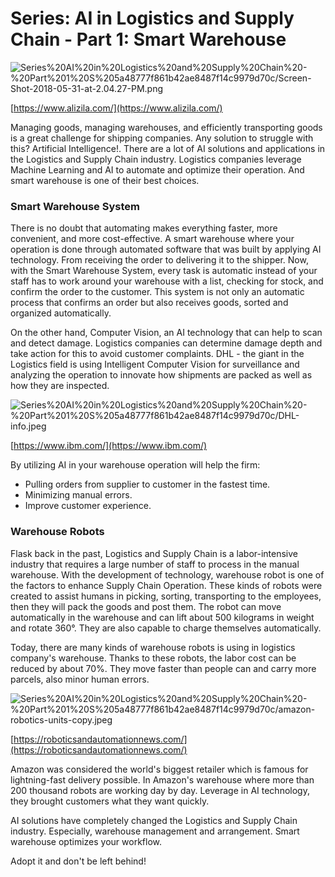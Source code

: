 # Series: AI in Logistics and Supply Chain - Part 1: Smart Warehouse

![Series%20AI%20in%20Logistics%20and%20Supply%20Chain%20-%20Part%201%20S%205a48777f861b42ae8487f14c9979d70c/Screen-Shot-2018-05-31-at-2.04.27-PM.png](Series%20AI%20in%20Logistics%20and%20Supply%20Chain%20-%20Part%201%20S%205a48777f861b42ae8487f14c9979d70c/Screen-Shot-2018-05-31-at-2.04.27-PM.png)

[https://www.alizila.com/](https://www.alizila.com/)

Managing goods, managing warehouses,  and efficiently transporting goods is a great challenge for shipping companies. Any solution to struggle with this? Artificial Intelligence!. There are a lot of AI solutions and applications in the Logistics and Supply Chain industry. Logistics companies leverage Machine Learning and AI to automate and optimize their operation. And smart warehouse is one of their best choices.

### Smart Warehouse System

There is no doubt that automating makes everything faster, more convenient, and more cost-effective. A smart warehouse where your operation is done through automated software that was built by applying AI technology. From receiving the order to delivering it to the shipper. Now, with the Smart Warehouse System, every task is automatic instead of your staff has to work around your warehouse with a list, checking for stock, and confirm the order to the customer. This system is not only an automatic process that confirms an order but also receives goods, sorted and organized automatically. 

On the other hand, Computer Vision, an AI technology that can help to scan and detect damage. Logistics companies can determine damage depth and take action for this to avoid customer complaints. DHL - the giant in the Logistics field is using Intelligent Computer Vision for surveillance and analyzing the operation to innovate how shipments are packed as well as how they are inspected.

![Series%20AI%20in%20Logistics%20and%20Supply%20Chain%20-%20Part%201%20S%205a48777f861b42ae8487f14c9979d70c/DHL-info.jpeg](Series%20AI%20in%20Logistics%20and%20Supply%20Chain%20-%20Part%201%20S%205a48777f861b42ae8487f14c9979d70c/DHL-info.jpeg)

[https://www.ibm.com/](https://www.ibm.com/)

By utilizing AI in your warehouse operation will help the firm: 

- Pulling orders from supplier to customer in the fastest time.
- Minimizing manual errors.
- Improve customer experience.

### Warehouse Robots

Flask back in the past, Logistics and Supply Chain is a labor-intensive industry that requires a large number of staff to process in the manual warehouse. With the development of technology, warehouse robot is one of the factors to enhance Supply Chain Operation. These kinds of robots were created to assist humans in picking, sorting, transporting to the employees, then they will pack the goods and post them. The robot can move automatically in the warehouse and can lift about 500 kilograms in weight and rotate 360°. They are also capable to charge themselves automatically.

Today, there are many kinds of warehouse robots is using in logistics company's warehouse. Thanks to these robots, the labor cost can be reduced by about 70%. They move faster than people can and carry more parcels, also minor human errors. 

![Series%20AI%20in%20Logistics%20and%20Supply%20Chain%20-%20Part%201%20S%205a48777f861b42ae8487f14c9979d70c/amazon-robotics-units-copy.jpeg](Series%20AI%20in%20Logistics%20and%20Supply%20Chain%20-%20Part%201%20S%205a48777f861b42ae8487f14c9979d70c/amazon-robotics-units-copy.jpeg)

[https://roboticsandautomationnews.com/](https://roboticsandautomationnews.com/)

Amazon was considered the world's biggest retailer which is famous for lightning-fast delivery possible. In Amazon's warehouse where more than 200 thousand robots are working day by day. Leverage in AI technology, they brought customers what they want quickly. 

AI solutions have completely changed the Logistics and Supply Chain industry. Especially, warehouse management and arrangement. Smart warehouse optimizes your workflow.

Adopt it and don't be left behind!